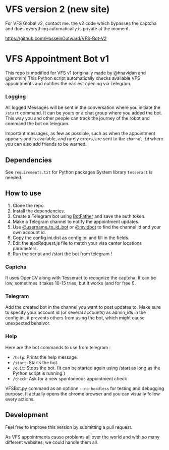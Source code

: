 # VFS version 2 (new site)
For VFS Global v2, contact me. the v2 code which bypasses the captcha and does everything automatically is private at the moment.

https://github.com/HosseinOutward/VFS-Bot-V2


# VFS Appointment Bot v1
This repo is modified for VFS v1 (originally made by @hnavidan and @jeromin) 
This Python script automatically checks available VFS appointments and notifies the earliest opening via Telegram.

### Logging
All logged Messages will be sent in the conversation where you initiate the `/start` command.
It can be yours or a chat group where you added the bot.
This way you and other people can track the journey of the robot and command the bot on telegram.

Important messages, as few as possible, such as when the appointment appears and is available, and rarely errors, are sent to the `channel_id` where you can also add friends to be warned.

## Dependencies
See `requirements.txt` for Python packages
System library `tesseract` is needed.

## How to use
1. Clone the repo.
2. Install the dependencies. 
3. Create a Telegram bot using [BotFather](https://t.me/BotFather) and save the auth token.
4. Make a Telegram channel to notify the appointment updates. 
5. Use [@username_to_id_bot](https://t.me/username_to_id_bot) or [@myidbot](https://t.me/myidbot) to find the channel id and your own account id.
7. Copy the config.ini.dist as config.ini and fill in the fields.
8. Edit the ajaxRequest.js file to match your visa center locations parameters.
9. Run the script and /start the bot from telegram !

### Captcha
It uses OpenCV along with Tesseract to recognize the captcha.
It can be low, sometimes it takes 10-15 tries, but it works (and for free !).

### Telegram
Add the created bot in the channel you want to post updates to.
Make sure to specify your account id (or several accounts) as admin_ids in the config.ini, it prevents others from using the bot, which might cause unexpected behaivor.

### Help
Here are the bot commands to use from telegram :
- `/help`: Prints the help message.
- `/start`: Starts the bot.
- `/quit`: Stops the bot. (It can be started again using /start as long as the Python script is running.)
- `/check`: Ask for a new spontaneous appointment check

VFSBot.py command as an optionn `--no-headless` for testing and debugging purpose.
It actually opens the chrome browser and you can visually follow every actions.

## Development
Feel free to improve this version by submitting a pull request.

As VFS appointments cause problems all over the world and with so many different websites, we could handle them all.

